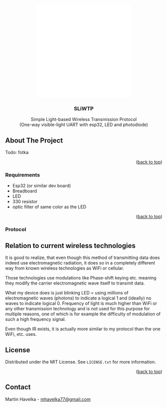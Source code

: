 
<!-- PROJECT LOGO -->
<br />
<div align="center">
  <a href="https://github.com/mhavelka77/SLiWTP">
    <img src="assets/logo.png" alt="Logo" width="300" height="300">
  </a>

<h3 align="center">SLiWTP</h3>

  <p align="center">
    Simple Light-based Wireless Transmission Protocol   <br /> (One-way visible-light UART with esp32, LED and photodiode)
    <br />

  </p>
</div>



## About The Project
Todo: fotka


<p align="right">(<a href="#readme-top">back to top</a>)</p>



### Requirements

* Esp32 (or similar dev board)
* Breadboard
* LED
* 330 resistor
* optic filter of same color as the LED


<p align="right">(<a href="#readme-top">back to top</a>)</p>


### Protocol


## Relation to current wireless technologies

It is good to realize, that even though this method of transmitting data does indeed use electromagnetic radiation, it does so in a completely different way from known wireless technologies as WiFi or cellular. 

Those technologies use modulations like Phase-shift keying etc. meaning they modify the carrier electromagnetic wave itself to transmit data.

What my device does is just blinking LED = using millions of electromagnetic waves (photons) to indicate a logical 1 and (ideally) no waves to indicate logical 0. Frequency of light is much higher than WiFi or any other transmission technology and is not used for this purpose for multiple reasons, one of which is for example the difficulty of modulation of such a high frequency signal.

Even though IR exists, it is actually more similar to my protocol than the one WiFi, etc. uses.


<!-- LICENSE -->
## License

Distributed under the MIT License. See `LICENSE.txt` for more information.

<p align="right">(<a href="#readme-top">back to top</a>)</p>



<!-- CONTACT -->
## Contact

Martin Havelka - mhavelka77@gmail.com